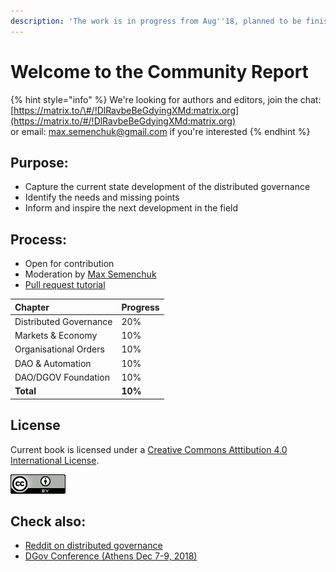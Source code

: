 ```yaml
---
description: 'The work is in progress from Aug''18, planned to be finished by Dec''18.'
---
```


# Welcome to the Community Report

{% hint style="info" %}
We're looking for authors and editors, join the chat: [https://matrix.to/\#/!DlRavbeBeGdyingXMd:matrix.org​](https://matrix.to/#/!DlRavbeBeGdyingXMd:matrix.org​)  
or email: max.semenchuk@gmail.com if you're interested
{% endhint %}

## Purpose:

* Capture the current state development of the distributed governance
* Identify the needs and missing points
* Inform and inspire the next development in the field

## Process:

* Open for contribution
* Moderation by [Max Semenchuk](mailto:max.semenchuk@gmail.com)
* [Pull request tutorial](https://www.youtube.com/watch?v=IBYHohWm_5w)

| Chapter | Progress |
| :--- | :--- |
| Distributed Governance | 20% |
| Markets & Economy | 10% |
| Organisational Orders | 10% |
| DAO & Automation | 10% |
| DAO/DGOV Foundation | 10% |
| **Total** | **10%** |

## License

Current book is licensed under a [Creative Commons Atttibution 4.0 International License](http://creativecommons.org/licenses/by/4.0).

![](.gitbook/assets/88x31.png)

## Check also:

* [Reddit on distributed governance](https://new.reddit.com/r/dgov/)
* [DGov Conference \(Athens Dec 7-9, 2018\)](https://dgov.earth/)

